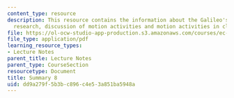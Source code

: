 ```yaml
---
content_type: resource
description: This resource contains the information about the Galileo's experimental
  research, discussion of motion activities and motion activities in class.
file: https://ol-ocw-studio-app-production.s3.amazonaws.com/courses/ec-050-recreate-experiments-from-history-inform-the-future-from-the-past-galileo-january-iap-2010/dd9a279f5b3bc896c4e53a851ba5948a_MITEC_050IAP10_sum08.pdf
file_type: application/pdf
learning_resource_types:
- Lecture Notes
parent_title: Lecture Notes
parent_type: CourseSection
resourcetype: Document
title: Summary 8
uid: dd9a279f-5b3b-c896-c4e5-3a851ba5948a
---
```

